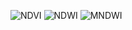 ![NDVI](https://github.com/user-attachments/assets/2fa13029-be0b-49d5-9b78-7a468caf4c0d)
![NDWI](https://github.com/user-attachments/assets/a0a71dcc-b449-45a0-b6bd-d0e9057d8e0c)
![MNDWI](https://github.com/user-attachments/assets/554f0eb0-85df-46ad-ba4a-46ac2f8a77af)
